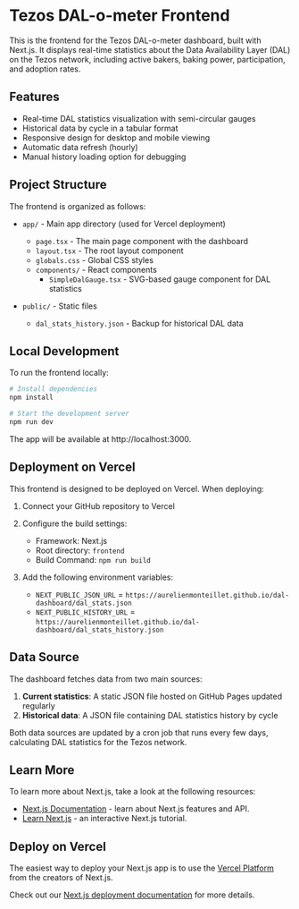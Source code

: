# Tezos DAL-o-meter Frontend

This is the frontend for the Tezos DAL-o-meter dashboard, built with Next.js. It displays real-time statistics about the Data Availability Layer (DAL) on the Tezos network, including active bakers, baking power, participation, and adoption rates.

## Features

- Real-time DAL statistics visualization with semi-circular gauges
- Historical data by cycle in a tabular format
- Responsive design for desktop and mobile viewing
- Automatic data refresh (hourly)
- Manual history loading option for debugging

## Project Structure

The frontend is organized as follows:

- `app/` - Main app directory (used for Vercel deployment)
  - `page.tsx` - The main page component with the dashboard
  - `layout.tsx` - The root layout component
  - `globals.css` - Global CSS styles
  - `components/` - React components
    - `SimpleDalGauge.tsx` - SVG-based gauge component for DAL statistics

- `public/` - Static files
  - `dal_stats_history.json` - Backup for historical DAL data

## Local Development

To run the frontend locally:

```bash
# Install dependencies
npm install

# Start the development server
npm run dev
```

The app will be available at http://localhost:3000.

## Deployment on Vercel

This frontend is designed to be deployed on Vercel. When deploying:

1. Connect your GitHub repository to Vercel
2. Configure the build settings:
   - Framework: Next.js
   - Root directory: `frontend`
   - Build Command: `npm run build`

3. Add the following environment variables:
   - `NEXT_PUBLIC_JSON_URL` = `https://aurelienmonteillet.github.io/dal-dashboard/dal_stats.json`
   - `NEXT_PUBLIC_HISTORY_URL` = `https://aurelienmonteillet.github.io/dal-dashboard/dal_stats_history.json`

## Data Source

The dashboard fetches data from two main sources:

1. **Current statistics**: A static JSON file hosted on GitHub Pages updated regularly
2. **Historical data**: A JSON file containing DAL statistics history by cycle

Both data sources are updated by a cron job that runs every few days, calculating DAL statistics for the Tezos network.

## Learn More

To learn more about Next.js, take a look at the following resources:

- [Next.js Documentation](https://nextjs.org/docs) - learn about Next.js features and API.
- [Learn Next.js](https://nextjs.org/learn) - an interactive Next.js tutorial.

## Deploy on Vercel

The easiest way to deploy your Next.js app is to use the [Vercel Platform](https://vercel.com/new?utm_medium=default-template&filter=next.js&utm_source=create-next-app&utm_campaign=create-next-app-readme) from the creators of Next.js.

Check out our [Next.js deployment documentation](https://nextjs.org/docs/app/building-your-application/deploying) for more details.
